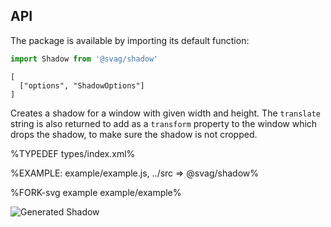 
## API

The package is available by importing its default function:

```js
import Shadow from '@svag/shadow'
```

```### shadow => { translate: string, shadow: string }
[
  ["options", "ShadowOptions"]
]
```

Creates a shadow for a window with given width and height. The `translate` string is also returned to add as a `transform` property to the window which drops the shadow, to make sure the shadow is not cropped.

%TYPEDEF types/index.xml%

%EXAMPLE: example/example.js, ../src => @svag/shadow%

%FORK-svg example example/example%

<img alt="Generated Shadow" src="https://raw.github.com/svagco/shadow/master/images/shadow.svg?sanitize=true">
